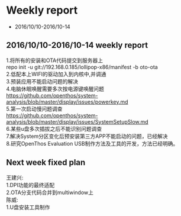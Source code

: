 # Weekly report
- 2016/10/10-2016/10-14

## 2016/10/10-2016/10-14 weekly report  
1.将所有的安装和OTA代码提交到服务器上  
repo init -u git://192.168.0.185/lollipop-x86/manifest -b oto-ota  
2.低配本上WIFI的驱动加入到内核中,并调通  
3.预装应用不能启动问题的解决  
4.电脑休眠唤醒需要多次按电源键唤醒问题  
https://github.com/openthos/system-analysis/blob/master/display/issues/powerkey.md  
5.第一次启动慢问题调查  
https://github.com/openthos/system-analysis/blob/master/display/issues/SystemSetupSlow.md  
6.某些u盘多次插拔之后不能识别问题调查  
7.解决System分区变化后预安装第三方APP不能启动的问题，已经解决  
8.研究OpenThos Evaluation USB制作方法及工具的开发，方法已经明确。  
## Next week fixed plan  
王建兴:  
1.DPI功能的最终适配  
2.OTA分支代码合并到multiwindow上  
陈威:  
1.U盘安装工具制作  

